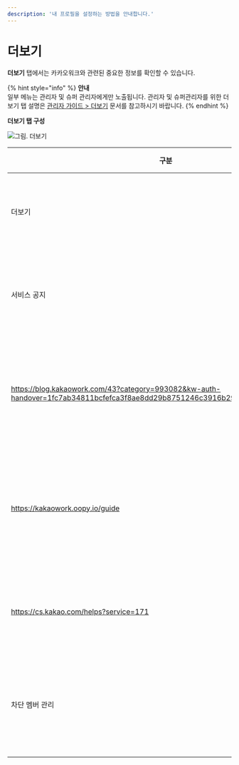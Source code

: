 ```yaml
---
description: '내 프로필을 설정하는 방법을 안내합니다.'
---
```


# 더보기

**더보기** 탭에서는 카카오워크와 관련된 중요한 정보를 확인할 수 있습니다.  

{% hint style="info" %}
**안내**\
일부 메뉴는 관리자 및 슈퍼 관리자에게만 노출됩니다. 관리자 및 슈퍼관리자를 위한 더보기 탭 설명은 [관리자 가이드 > 더보기](https://kakaowork.oopy.io/admin/more) 문서를 참고하시기 바랍니다.
{% endhint %}

**더보기 탭 구성** 

![그림. 더보기](https://s3-us-west-2.amazonaws.com/secure.notion-static.com/08ff7f06-33e2-4227-bbb0-78dd42bee676/%EB%8D%94%EB%B3%B4%EA%B8%B0_%ED%99%94%EB%A9%B4_%EA%B5%AC%EC%84%B1_(1).png)


| 구분 | 설명 | 비고 |
| --- | --- | --- |
| 더보기 | 카카오워크 관련 주요 정보 안내 |  |
|      서비스 공지 | 카카오워크 서비스 공지사항 안내 |  |
|      https://blog.kakaowork.com/43?category=993082&kw-auth-handover=1fc7ab34811bcfefca3f8ae8dd29b8751246c3916b2956b868951a8ab3ef92fe | 카카오워크 출시 예정 기능 안내 페이지로 이동 |  |
|      https://kakaowork.oopy.io/guide | 카카오워크 기능 상세 사용법 안내 페이지로 이동 |  |
|      https://cs.kakao.com/helps?service=171 | 카카오워크 고객센터 FAQ로 이동  |  |
|      차단 멤버 관리 | 차단한 외부 스페이스 멤버 차단 해제 가능 |  |
|  |  |  |